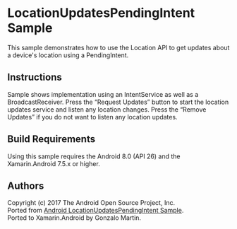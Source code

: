 LocationUpdatesPendingIntent Sample
===================================

This sample demonstrates how to use the Location API to get updates about a device's location using a PendingIntent.


Instructions
------------

Sample shows implementation using an IntentService as well as a BroadcastReceiver.
Press the “Request Updates” button to start the location updates service and listen any location changes.
Press the “Remove Updates” if you do not want to listen any location updates.


Build Requirements
------------------
Using this sample requires the Android 8.0 (API 26) and the Xamarin.Android 7.5.x or higher.


Authors
-------
Copyright (c) 2017 The Android Open Source Project, Inc.  
Ported from [Android LocationUpdatesPendingIntent Sample](https://github.com/googlesamples/android-play-location/tree/master/LocationUpdatesPendingIntent).  
Ported to Xamarin.Android by Gonzalo Martin.